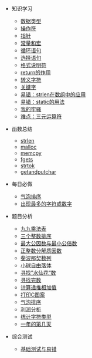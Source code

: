 <!-- _sidebar.md -->

* 知识学习
  * [数据类型](/知识学习/数据类型)
  * [操作符](/知识学习/操作符)
  * [指针](/知识学习/指针)
  * [常量和宏](/知识学习/常量和宏)
  * [循环语句](/知识学习/循环语句)
  * [选择语句](/知识学习/选择语句)
  * [格式说明符](/知识学习/格式说明符)
  * [return的作用](/知识学习/return的作用)
  * [转义字符](/知识学习/转义字符)
  * [关键字](/知识学习/关键字)
  * [易错：strlen在数组中的应用](/知识学习/易错：strlen在数组中的应用)
  * [易错：static的用法](/知识学习/易错：static的用法)
  * [我的牢骚](/知识学习/我的牢骚)
  * [难点：三元运算符](/知识学习/难点：三元运算符)

* 函数总结
  * [strlen](/函数总结/strlen)
  * [malloc](/函数总结/malloc)
  * [memcpy](/函数总结/memcpy)
  * [fgets](/函数总结/fgets)
  * [strtok](/函数总结/strtok)
  * [getandputchar](/函数总结/getandputchar)

* 每日必做
  * [气泡排序](/每日必做/气泡排序)
  * [出现最多的字符或数字](/每日必做/出现最多的字符或数字)

* 题目分析
  * [九九乘法表](/题目分析/九九乘法表)
  * [三个整数排序](/题目分析/三个整数排序)
  * [最大公因数与最小公倍数](/题目分析/最大公因数与最小公倍数)
  * [正整数分解质因数](/题目分析/正整数分解质因数)
  * [斐波那契数列](/题目分析/斐波那契数列)
  * [小球自由落体](/题目分析/小球自由落体)
  * [寻找”水仙花“数](/题目分析/寻找”水仙花“数)
  * [寻找完数](/题目分析/寻找完数)
  * [计算递推相加值](/题目分析/计算递推相加值)
  * [打印C图案](/题目分析/打印C图案)
  * [气泡排序](/题目分析/气泡排序)
  * [利润分析](/题目分析/利润分析)
  * [统计字符类型](/题目分析/统计字符类型)
  * [一年的第几天](/题目分析/一年的第几天)

* 综合测试
  * [基础测试与易错](/综合测试/基础测试与易错)
